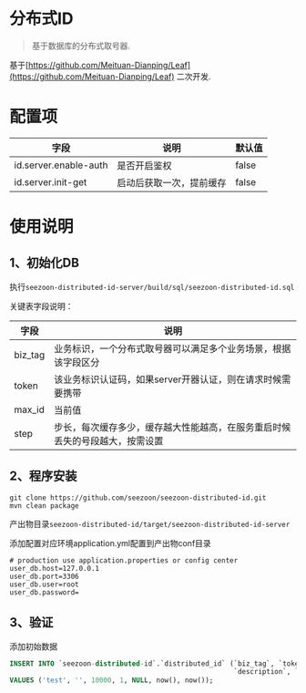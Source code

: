 # 分布式ID

> 基于数据库的分布式取号器.

基于[https://github.com/Meituan-Dianping/Leaf](https://github.com/Meituan-Dianping/Leaf) 二次开发.

# 配置项

| 字段                    | 说明           | 默认值   |
|-----------------------|--------------|-------| 
| id.server.enable-auth | 是否开启鉴权       | false |
| id.server.init-get    | 启动后获取一次，提前缓存 | false |

# 使用说明

## 1、初始化DB

执行`seezoon-distributed-id-server/build/sql/seezoon-distributed-id.sql`

关键表字段说明：

| 字段      | 说明                                     |
|---------|----------------------------------------| 
| biz_tag | 业务标识，一个分布式取号器可以满足多个业务场景，根据该字段区分        |
| token   | 该业务标识认证码，如果server开器认证，则在请求时候需要携带       |
| max_id  | 当前值                                    |
| step    | 步长，每次缓存多少，缓存越大性能越高，在服务重启时候丢失的号段越大，按需设置 |

## 2、程序安装

```shell
git clone https://github.com/seezoon/seezoon-distributed-id.git
mvn clean package
```

产出物目录`seezoon-distributed-id/target/seezoon-distributed-id-server`

添加配置对应环境application.yml配置到产出物conf目录

```properties
# production use application.properties or config center
user_db.host=127.0.0.1
user_db.port=3306
user_db.user=root
user_db.password=
```

## 3、验证

添加初始数据

```sql
INSERT INTO `seezoon-distributed-id`.`distributed_id` (`biz_tag`, `token`, `max_id`, `step`,
                                                       `description`, `create_time`, `update_time`)
VALUES ('test', '', 10000, 1, NULL, now(), now());
```




